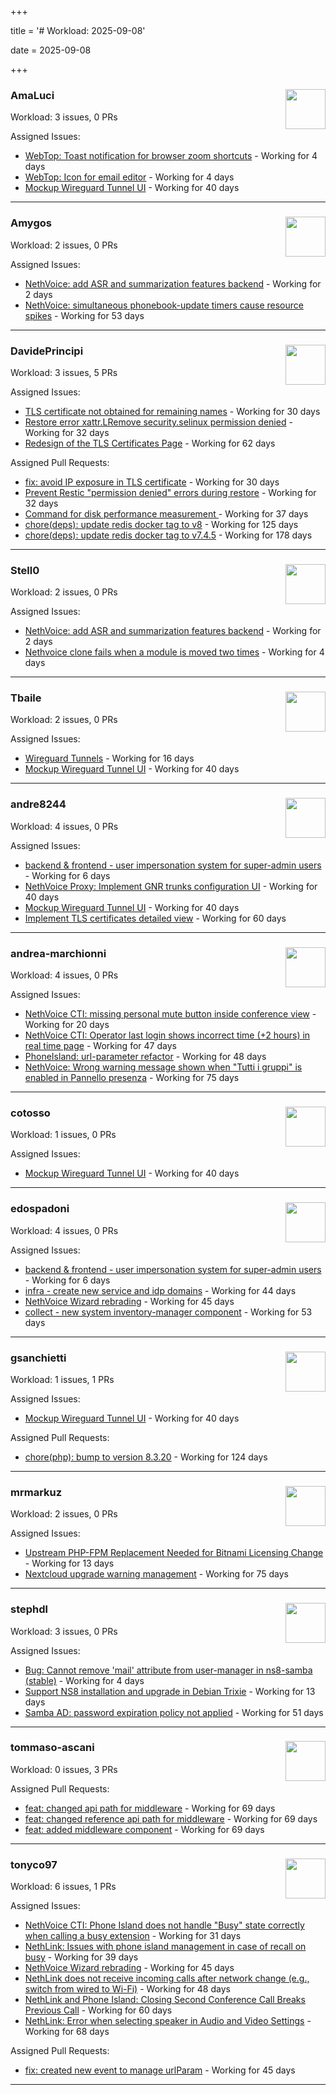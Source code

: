 +++

title = '# Workload: 2025-09-08'

date = 2025-09-08

+++

### AmaLuci <img src='https://avatars.githubusercontent.com/u/166636295?v=4&s=64' width='64' height='64' style='float:right;' /> ###
Workload: 3 issues, 0 PRs


Assigned Issues:
- [WebTop: Toast notification for browser zoom shortcuts](https://github.com/NethServer/dev/issues/7615) - Working for 4 days
- [WebTop: Icon for email editor](https://github.com/NethServer/dev/issues/7614) - Working for 4 days
- [Mockup Wireguard Tunnel UI](https://github.com/NethServer/nethsecurity/issues/1321) - Working for 40 days
---

### Amygos <img src='https://avatars.githubusercontent.com/u/510232?v=4&s=64' width='64' height='64' style='float:right;' /> ###
Workload: 2 issues, 0 PRs


Assigned Issues:
- [NethVoice: add ASR and summarization features backend](https://github.com/NethServer/dev/issues/7618) - Working for 2 days
- [NethVoice: simultaneous phonebook-update timers cause resource spikes](https://github.com/NethServer/dev/issues/7555) - Working for 53 days
---

### DavidePrincipi <img src='https://avatars.githubusercontent.com/u/2920838?v=4&s=64' width='64' height='64' style='float:right;' /> ###
Workload: 3 issues, 5 PRs


Assigned Issues:
- [TLS certificate not obtained for remaining names](https://github.com/NethServer/dev/issues/7601) - Working for 30 days
- [Restore error xattr.LRemove security.selinux permission denied](https://github.com/NethServer/dev/issues/7598) - Working for 32 days
- [Redesign of the TLS Certificates Page](https://github.com/NethServer/dev/issues/7544) - Working for 62 days

Assigned Pull Requests:
- [fix: avoid IP exposure in TLS certificate](https://github.com/NethServer/ns8-traefik/pull/104) - Working for 30 days
- [Prevent Restic "permission denied" errors during restore](https://github.com/NethServer/ns8-core/pull/920) - Working for 32 days
- [Command for disk performance measurement ](https://github.com/NethServer/ns8-core/pull/915) - Working for 37 days
- [chore(deps): update redis docker tag to v8](https://github.com/NethServer/ns8-core/pull/874) - Working for 125 days
- [chore(deps): update redis docker tag to v7.4.5](https://github.com/NethServer/ns8-core/pull/830) - Working for 178 days
---

### Stell0 <img src='https://avatars.githubusercontent.com/u/4547897?v=4&s=64' width='64' height='64' style='float:right;' /> ###
Workload: 2 issues, 0 PRs


Assigned Issues:
- [NethVoice: add ASR and summarization features backend](https://github.com/NethServer/dev/issues/7618) - Working for 2 days
- [Nethvoice clone fails when a module is moved two times](https://github.com/NethServer/dev/issues/7616) - Working for 4 days
---

### Tbaile <img src='https://avatars.githubusercontent.com/u/8052641?v=4&s=64' width='64' height='64' style='float:right;' /> ###
Workload: 2 issues, 0 PRs


Assigned Issues:
- [Wireguard Tunnels](https://github.com/NethServer/nethsecurity/issues/1352) - Working for 16 days
- [Mockup Wireguard Tunnel UI](https://github.com/NethServer/nethsecurity/issues/1321) - Working for 40 days
---

### andre8244 <img src='https://avatars.githubusercontent.com/u/4612169?v=4&s=64' width='64' height='64' style='float:right;' /> ###
Workload: 4 issues, 0 PRs


Assigned Issues:
- [backend & frontend - user impersonation system for super-admin users](https://github.com/NethServer/my/issues/20) - Working for 6 days
- [NethVoice Proxy: Implement GNR trunks configuration UI](https://github.com/NethServer/dev/issues/7578) - Working for 40 days
- [Mockup Wireguard Tunnel UI](https://github.com/NethServer/nethsecurity/issues/1321) - Working for 40 days
- [Implement TLS certificates detailed view](https://github.com/NethServer/dev/issues/7548) - Working for 60 days
---

### andrea-marchionni <img src='https://avatars.githubusercontent.com/u/6448460?v=4&s=64' width='64' height='64' style='float:right;' /> ###
Workload: 4 issues, 0 PRs


Assigned Issues:
- [NethVoice CTI: missing personal mute button inside conference view](https://github.com/NethServer/dev/issues/7603) - Working for 20 days
- [NethVoice CTI: Operator last login shows incorrect time (+2 hours) in real time page](https://github.com/NethServer/dev/issues/7565) - Working for 47 days
- [PhoneIsland: url-parameter refactor](https://github.com/NethServer/dev/issues/7559) - Working for 48 days
- [NethVoice: Wrong warning message shown when "Tutti i gruppi" is enabled in Pannello presenza](https://github.com/NethServer/dev/issues/7523) - Working for 75 days
---

### cotosso <img src='https://avatars.githubusercontent.com/u/7226896?v=4&s=64' width='64' height='64' style='float:right;' /> ###
Workload: 1 issues, 0 PRs


Assigned Issues:
- [Mockup Wireguard Tunnel UI](https://github.com/NethServer/nethsecurity/issues/1321) - Working for 40 days
---

### edospadoni <img src='https://avatars.githubusercontent.com/u/6152486?v=4&s=64' width='64' height='64' style='float:right;' /> ###
Workload: 4 issues, 0 PRs


Assigned Issues:
- [backend & frontend - user impersonation system for super-admin users](https://github.com/NethServer/my/issues/20) - Working for 6 days
- [infra - create new service and idp domains](https://github.com/NethServer/my/issues/9) - Working for 44 days
- [NethVoice Wizard rebrading](https://github.com/NethServer/dev/issues/7571) - Working for 45 days
- [collect - new system inventory-manager component](https://github.com/NethServer/my/issues/7) - Working for 53 days
---

### gsanchietti <img src='https://avatars.githubusercontent.com/u/804596?v=4&s=64' width='64' height='64' style='float:right;' /> ###
Workload: 1 issues, 1 PRs


Assigned Issues:
- [Mockup Wireguard Tunnel UI](https://github.com/NethServer/nethsecurity/issues/1321) - Working for 40 days

Assigned Pull Requests:
- [chore(php): bump to version 8.3.20](https://github.com/NethServer/ns8-webtop/pull/120) - Working for 124 days
---

### mrmarkuz <img src='https://avatars.githubusercontent.com/u/31746411?v=4&s=64' width='64' height='64' style='float:right;' /> ###
Workload: 2 issues, 0 PRs


Assigned Issues:
- [Upstream PHP-FPM Replacement Needed for Bitnami Licensing Change](https://github.com/NethServer/dev/issues/7610) - Working for 13 days
- [Nextcloud upgrade warning management](https://github.com/NethServer/dev/issues/7522) - Working for 75 days
---

### stephdl <img src='https://avatars.githubusercontent.com/u/3164851?v=4&s=64' width='64' height='64' style='float:right;' /> ###
Workload: 3 issues, 0 PRs


Assigned Issues:
- [Bug: Cannot remove 'mail' attribute from user-manager in ns8-samba (stable)](https://github.com/NethServer/dev/issues/7613) - Working for 4 days
- [Support NS8 installation and upgrade in Debian Trixie](https://github.com/NethServer/dev/issues/7608) - Working for 13 days
- [Samba AD: password expiration policy not applied](https://github.com/NethServer/dev/issues/7558) - Working for 51 days
---

### tommaso-ascani <img src='https://avatars.githubusercontent.com/u/31596042?v=4&s=64' width='64' height='64' style='float:right;' /> ###
Workload: 0 issues, 3 PRs


Assigned Pull Requests:
- [feat: changed api path for middleware](https://github.com/nethesis/nethvoice-cti/pull/317) - Working for 69 days
- [feat: changed reference api path for middleware](https://github.com/nethesis/phone-island/pull/103) - Working for 69 days
- [feat: added middleware component](https://github.com/nethesis/ns8-nethvoice/pull/493) - Working for 69 days
---

### tonyco97 <img src='https://avatars.githubusercontent.com/u/36625268?v=4&s=64' width='64' height='64' style='float:right;' /> ###
Workload: 6 issues, 1 PRs


Assigned Issues:
- [NethVoice CTI: Phone Island does not handle "Busy" state correctly when calling a busy extension](https://github.com/NethServer/dev/issues/7599) - Working for 31 days
- [NethLink: Issues with phone island management in case of recall on busy](https://github.com/NethServer/dev/issues/7579) - Working for 39 days
- [NethVoice Wizard rebrading](https://github.com/NethServer/dev/issues/7571) - Working for 45 days
- [NethLink does not receive incoming calls after network change (e.g., switch from wired to Wi-Fi)](https://github.com/NethServer/dev/issues/7561) - Working for 48 days
- [NethLink and Phone Island: Closing Second Conference Call Breaks Previous Call](https://github.com/NethServer/dev/issues/7550) - Working for 60 days
- [NethLink: Error when selecting speaker in Audio and Video Settings](https://github.com/NethServer/dev/issues/7538) - Working for 68 days

Assigned Pull Requests:
- [fix: created new event to manage urlParam](https://github.com/NethServer/nethlink/pull/69) - Working for 45 days
---

